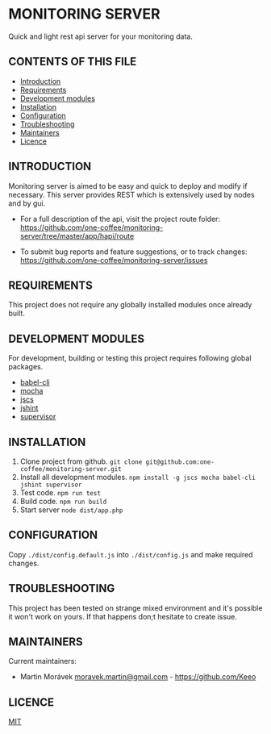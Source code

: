 MONITORING SERVER
=================

Quick and light rest api server for your monitoring data. 


CONTENTS OF THIS FILE
---------------------
   
 * [Introduction](#introduction)
 * [Requirements](#requirements)
 * [Development modules](#development-modules)
 * [Installation](#installation)
 * [Configuration](#configuration)
 * [Troubleshooting](#troubleshooting)
 * [Maintainers](#maintainers)
 * [Licence](#licence)
 
 
INTRODUCTION
------------

Monitoring server is aimed to be easy and quick to deploy and modify if necessary. 
This server provides REST which is extensively used by nodes and by gui.

 * For a full description of the api, visit the project route folder:  
   https://github.com/one-coffee/monitoring-server/tree/master/app/hapi/route

 * To submit bug reports and feature suggestions, or to track changes:  
   https://github.com/one-coffee/monitoring-server/issues


REQUIREMENTS
------------

This project does not require any globally installed modules once already built.


DEVELOPMENT MODULES
-------------------

For development, building or testing this project requires following global packages.

 * [babel-cli](https://babeljs.io/docs/usage/cli/)
 * [mocha](https://drupal.org/project/panels)
 * [jscs](http://jscs.info/)
 * [jshint](http://jshint.com/)
 * [supervisor](https://github.com/petruisfan/node-supervisor)
 

INSTALLATION
------------

1. Clone project from github. `git clone git@github.com:one-coffee/monitoring-server.git`
2. Install all development modules. `npm install -g jscs mocha babel-cli jshint supervisor`
3. Test code. `npm run test`
4. Build code. `npm run build`
5. Start server `node dist/app.php`
 

CONFIGURATION
-------------

Copy `./dist/config.default.js` into `./dist/config.js` and make required changes.


TROUBLESHOOTING
---------------

This project has been tested on strange mixed environment and it's possible it won't work on yours. If that happens don;t hesitate to create issue.


MAINTAINERS
-----------

Current maintainers:
 * Martin Morávek <moravek.martin@gmail.com> - https://github.com/Keeo


LICENCE
-----------
[MIT](https://github.com/one-coffee/monitoring-server/blob/master/LICENSE)
